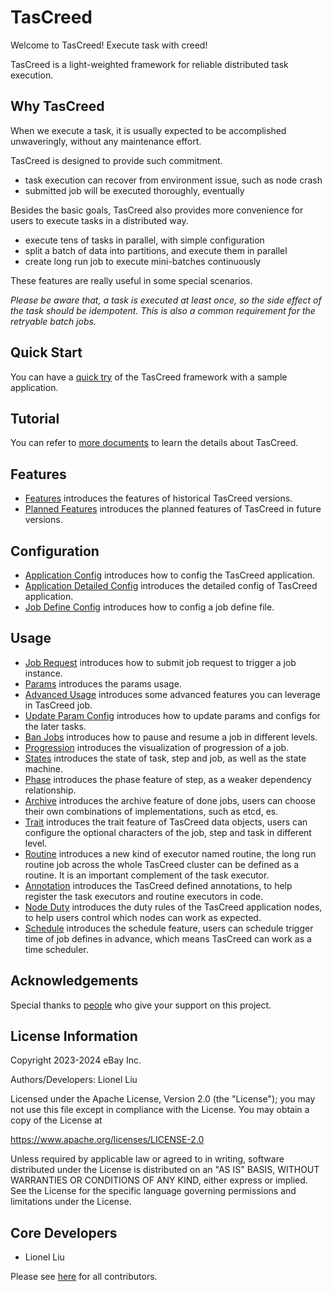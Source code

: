 # TasCreed

Welcome to TasCreed! Execute task with creed!

TasCreed is a light-weighted framework for reliable distributed task execution.

## Why TasCreed

When we execute a task, it is usually expected to be accomplished unwaveringly, without any maintenance effort. 

TasCreed is designed to provide such commitment.

- task execution can recover from environment issue, such as node crash
- submitted job will be executed thoroughly, eventually

Besides the basic goals, TasCreed also provides more convenience for users to execute tasks in a distributed way.

- execute tens of tasks in parallel, with simple configuration
- split a batch of data into partitions, and execute them in parallel
- create long run job to execute mini-batches continuously

These features are really useful in some special scenarios.

*Please be aware that, a task is executed at least once, so the side effect of the task should be idempotent. This is also a common requirement for the retryable batch jobs.*

## Quick Start

You can have a [quick try](docs/Quickstart.md) of the TasCreed framework with a sample application.

## Tutorial

You can refer to [more documents](docs/Overview.md) to learn the details about TasCreed.

## Features

- [Features](docs/misc/Features.md) introduces the features of historical TasCreed versions.
- [Planned Features](docs/misc/FeaturesPlanned.md) introduces the planned features of TasCreed in future versions.

## Configuration

- [Application Config](docs/spec/ApplicationConfig.md) introduces how to config the TasCreed application.
- [Application Detailed Config](docs/spec/AppDetailedConfig.md) introduces the detailed config of TasCreed application.
- [Job Define Config](docs/spec/JobDefineConfig.md) introduces how to config a job define file.

## Usage

- [Job Request](docs/feature/JobRequest.md) introduces how to submit job request to trigger a job instance.
- [Params](docs/feature/Params.md) introduces the params usage.
- [Advanced Usage](docs/feature/AdvancedUsage.md) introduces some advanced features you can leverage in TasCreed job.
- [Update Param Config](docs/feature/UpdateParamConfig.md) introduces how to update params and configs for the later tasks.
- [Ban Jobs](docs/feature/BanJobs.md) introduces how to pause and resume a job in different levels.
- [Progression](docs/feature/Progression.md) introduces the visualization of progression of a job.
- [States](docs/feature/States.md) introduces the state of task, step and job, as well as the state machine.
- [Phase](docs/feature/Phase.md) introduces the phase feature of step, as a weaker dependency relationship.
- [Archive](docs/feature/Archive.md) introduces the archive feature of done jobs, users can choose their own combinations of implementations, such as etcd, es.
- [Trait](docs/feature/Trait.md) introduces the trait feature of TasCreed data objects, users can configure the optional characters of the job, step and task in different level.
- [Routine](docs/feature/Routine.md) introduces a new kind of executor named routine, the long run routine job across the whole TasCreed cluster can be defined as a routine. It is an important complement of the task executor.
- [Annotation](docs/feature/Annotation.md) introduces the TasCreed defined annotations, to help register the task executors and routine executors in code.
- [Node Duty](docs/feature/NodeDuty.md) introduces the duty rules of the TasCreed application nodes, to help users control which nodes can work as expected.
- [Schedule](docs/feature/Schedule.md) introduces the schedule feature, users can schedule trigger time of job defines in advance, which means TasCreed can work as a time scheduler.

## Acknowledgements
Special thanks to [people](ACKNOWLEDGEMENTS.md) who give your support on this project.

## License Information
Copyright 2023-2024 eBay Inc.

Authors/Developers: Lionel Liu

Licensed under the Apache License, Version 2.0 (the "License"); you may not use this file except in compliance with the License. You may obtain a copy of the License at

https://www.apache.org/licenses/LICENSE-2.0

Unless required by applicable law or agreed to in writing, software distributed under the License is distributed on an "AS IS" BASIS, WITHOUT WARRANTIES OR CONDITIONS OF ANY KIND, either express or implied. See the License for the specific language governing permissions and limitations under the License.

## Core Developers
- Lionel Liu

Please see [here](CONTRIBUTORS.md) for all contributors.

